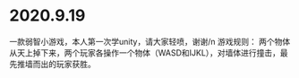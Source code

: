 # 2020.9.19
一款弱智小游戏，本人第一次学unity，请大家轻喷，谢谢/n
游戏规则：
两个物体从天上掉下来，两个玩家各操作一个物体（WASD和IJKL），对墙体进行撞击，最先推墙而出的玩家获胜。
